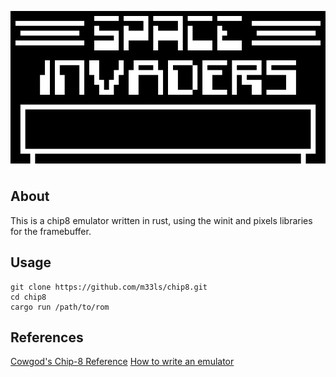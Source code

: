 ![Screenshot](/screenshot.png?raw=true "Space Invaders")

## About

This is a chip8 emulator written in rust, using the winit and pixels libraries for the framebuffer.

## Usage

```
git clone https://github.com/m33ls/chip8.git
cd chip8
cargo run /path/to/rom
```

## References

[Cowgod's Chip-8 Reference](http://devernay.free.fr/hacks/chip8/C8TECH10.HTM)
[How to write an emulator](https://multigesture.net/articles/how-to-write-an-emulator-chip-8-interpreter/)
